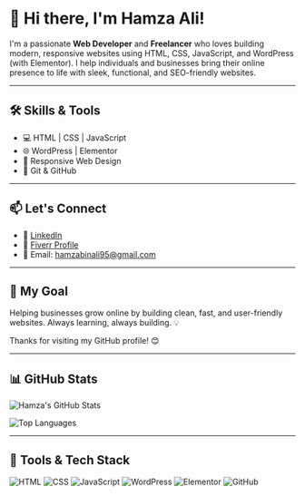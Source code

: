 # 👋 Hi there, I'm Hamza Ali!

I'm a passionate **Web Developer** and **Freelancer** who loves building modern, responsive websites using HTML, CSS, JavaScript, and WordPress (with Elementor). I help individuals and businesses bring their online presence to life with sleek, functional, and SEO-friendly websites.

---

## 🛠️ Skills & Tools
- 💻 HTML | CSS | JavaScript  
- 🌐 WordPress | Elementor  
- 🎨 Responsive Web Design  
- 🧩 Git & GitHub  

---

## 📫 Let's Connect
- 🔗 [LinkedIn](https://pk.linkedin.com/in/hamza-ali-0b56bb215)
- 💼 [Fiverr Profile](https://www.fiverr.com/azlan_webdeve?source=gig_cards&referrer_gig_slug=build-a-responsive-website-using-html-css-js-and-wordpress&ref_ctx_id=2d72f829349e4d05a82fabd137735db0&imp_id=42840168-ab88-4bcb-afb3-ede49971450a)
- 📧 Email: hamzabinali95@gmail.com

---

## 🚀 My Goal
Helping businesses grow online by building clean, fast, and user-friendly websites. Always learning, always building. 💡

Thanks for visiting my GitHub profile! 😊


---

## 📊 GitHub Stats

![Hamza's GitHub Stats](https://github-readme-stats.vercel.app/api?username=hamza-ali-0b56bb215&show_icons=true&theme=radical)


![Top Languages](https://github-readme-stats.vercel.app/api/top-langs/?username=hamza-ali-0b56bb215&layout=compact&theme=radical)


---

## 🚀 Tools & Tech Stack

![HTML](https://img.shields.io/badge/-HTML5-E34F26?style=flat-square&logo=html5&logoColor=white)
![CSS](https://img.shields.io/badge/-CSS3-1572B6?style=flat-square&logo=css3)
![JavaScript](https://img.shields.io/badge/-JavaScript-F7DF1E?style=flat-square&logo=javascript&logoColor=black)
![WordPress](https://img.shields.io/badge/-WordPress-21759B?style=flat-square&logo=wordpress&logoColor=white)
![Elementor](https://img.shields.io/badge/-Elementor-92003B?style=flat-square&logo=elementor&logoColor=white)
![GitHub](https://img.shields.io/badge/-GitHub-181717?style=flat-square&logo=github)
